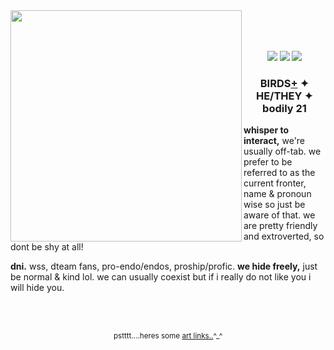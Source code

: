 <img src="https://file.garden/aA_22xfQFxGH1wX1/YESSSSSSSSSSSSSS.gif" align="left" style="width: 370px;">
<br><br><br>
<p align="center">
<img src="https://64.media.tumblr.com/28ddc5539a83ab30e2156475ba807c7a/704f4ace9de71c4b-71/s100x200/fd70f3c7245eaeb043cfd76517ddb2e7c68f0a08.pnj"> <img src="https://64.media.tumblr.com/78f8c35c09d1fc437367ce27706ec123/704f4ace9de71c4b-54/s100x200/e9fca207a02b069083f925a5b15ace34aff0eadf.pnj">
<img src="https://64.media.tumblr.com/7ac328204395dc076221475d3af8ecc2/704f4ace9de71c4b-cf/s100x200/4a7541ccbef5b285823491aaed29230c6f49aa9f.pnj"</p>
<h3 align="center">BIRDS<a href="https://pronouns.cc/@birdcage">+</a> ✦ HE/THEY ✦ bodily 21</h3>

<p><b>whisper to interact,</b> we're usually off-tab. we prefer to be referred to as the current fronter, name & pronoun wise so just be aware of that. we are pretty friendly and extroverted, so dont be shy at all!
</p>
  
<p><b>dni.</b> wss, dteam fans, pro-endo/endos, proship/profic. <b> we hide freely,</b> just be normal & kind lol. we can usually coexist but if i really do not like you i will hide you.</p>
<br><br>
<p align="center"><sub>pstttt....heres some <a href="https://linktr.ee/dvckypond">art links..</a>^_^</sub></p>
